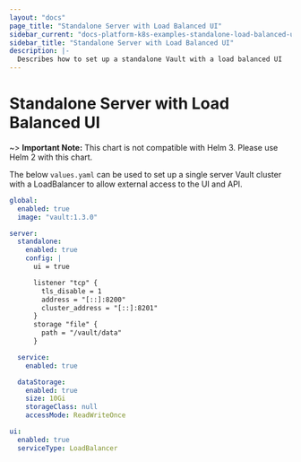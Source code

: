 ```yaml
---
layout: "docs"
page_title: "Standalone Server with Load Balanced UI"
sidebar_current: "docs-platform-k8s-examples-standalone-load-balanced-ui"
sidebar_title: "Standalone Server with Load Balanced UI"
description: |-
  Describes how to set up a standalone Vault with a load balanced UI
---
```


# Standalone Server with Load Balanced UI

~> **Important Note:** This chart is not compatible with Helm 3. Please use Helm 2 with this chart.

The below `values.yaml` can be used to set up a single server Vault cluster with a LoadBalancer to allow external access to the UI and API.

```yaml
global:
  enabled: true
  image: "vault:1.3.0"

server:
  standalone:
    enabled: true
    config: |
      ui = true

      listener "tcp" {
        tls_disable = 1
        address = "[::]:8200"
        cluster_address = "[::]:8201"
      }
      storage "file" {
        path = "/vault/data"
      }

  service:
    enabled: true

  dataStorage:
    enabled: true
    size: 10Gi
    storageClass: null
    accessMode: ReadWriteOnce

ui:
  enabled: true
  serviceType: LoadBalancer
```
